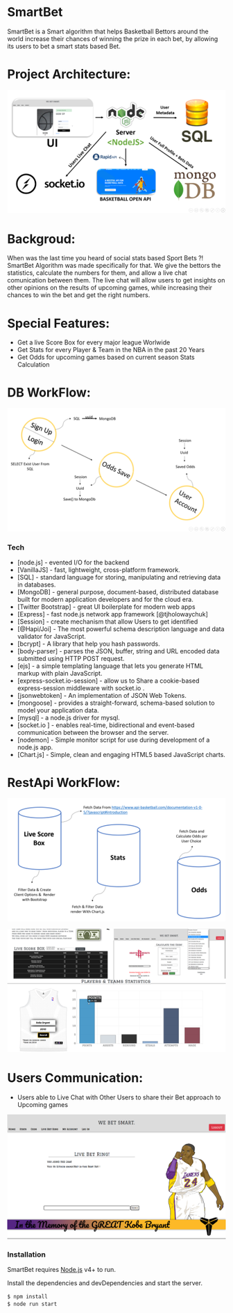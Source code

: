 
# SmartBet

SmartBet is a Smart algorithm that helps Basketball Bettors around the world increase 
their chances of winning the prize in each bet, by allowing its users to bet a smart stats based Bet.

# Project Architecture:

![Image](public/images/POWERPNT_drtZEHNlCJ.png)
  
# Backgroud:

When was the last time you heard of social stats based Sport Bets ?!  <br>
SmartBet Algorithm was made specifically for that.
We give the bettors the statistics, calculate the numbers for them, and allow a live chat comunication between them. 
The live chat will allow users to get insights on other opinions on the results of upcoming games, while increasing their chances to win the bet and get the right numbers.

# Special Features:
  - Get a live Score Box for every major league Worlwide
  - Get Stats for every Player & Team in the NBA in the past 20 Years
  - Get Odds for upcoming games based on current season Stats Calculation

# DB WorkFlow:

![Image](public/images/POWERPNT_25THNDnUdR.png)



### Tech

* [node.js] - evented I/O for the backend
* [VanillaJS] - fast, lightweight, cross-platform framework.
* [SQL] - standard language for storing, manipulating and retrieving data in databases.
* [MongoDB] - general purpose, document-based, distributed database built for modern application developers and for the cloud era.
* [Twitter Bootstrap] - great UI boilerplate for modern web apps
* [Express] - fast node.js network app framework [@tjholowaychuk]
* [Session] - create mechanism that allow Users to get identified
* [@Hapi/Joi] - The most powerful schema description language and data validator for JavaScript.
* [bcrypt] - A library that help you hash passwords.
* [body-parser] - parses the JSON, buffer, string and URL encoded data submitted using HTTP POST request.
* [ejs] - a simple templating language that lets you generate HTML markup with plain JavaScript. 
* [express-socket.io-session] - allow us to Share a cookie-based express-session middleware with socket.io .
* [jsonwebtoken] - An implementation of JSON Web Tokens.
* [mongoose] - provides a straight-forward, schema-based solution to model your application data.
* [mysql] - a node.js driver for mysql. 
* [socket.io ] - enables real-time, bidirectional and event-based communication between the browser and the server.
* [nodemon] - Simple monitor script for use during development of a node.js app.
* [Chart.js] - Simple, clean and engaging HTML5 based JavaScript charts.




# RestApi WorkFlow:

![Image](public/images/POWERPNT_JDrvYws0bq.png)

![Image](public/images/POWERPNT_t7djqlRNBe.png)



# Users Communication:
  - Users able to Live Chat with Other Users to share their Bet approach to Upcoming games
  
  ![Image](public/images/finalchat.png)




### Installation

SmartBet requires [Node.js](https://nodejs.org/) v4+ to run.

Install the dependencies and devDependencies and start the server.

```sh
$ npm install 
$ node run start
```
